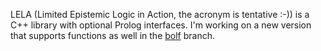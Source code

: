LELA (Limited Epistemic Logic in Action, the acronym is tentative :-)) is a C++
library with optional Prolog interfaces. I'm working on a new version that
supports functions as well in the [bolf](/schwering/lela/tree/bolf) branch.


